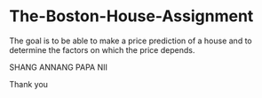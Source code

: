 # The-Boston-House-Assignment

The goal is to be able to make a price prediction of a house and to determine the factors on which the price depends.

SHANG ANNANG PAPA NII  

Thank you